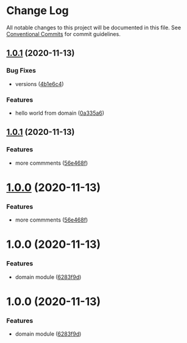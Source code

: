 # Change Log

All notable changes to this project will be documented in this file.
See [Conventional Commits](https://conventionalcommits.org) for commit guidelines.

## [1.0.1](https://github.com/udalovas/lerna-conventional-commits-example/compare/@sample/domain@1.0.1...@sample/domain@1.0.1) (2020-11-13)


### Bug Fixes

* versions ([4b1e6c4](https://github.com/udalovas/lerna-conventional-commits-example/commit/4b1e6c4f99854a7b98bd1e8194d4092112105cf2))


### Features

* hello world from domain ([0a335a6](https://github.com/udalovas/lerna-conventional-commits-example/commit/0a335a6dfcb714f1a7e2f52f2f643f52f02b0d1c))





## [1.0.1](https://github.com/udalovas/lerna-conventional-commits-example/compare/@sample/domain@1.0.0...@sample/domain@1.0.1) (2020-11-13)


### Features

* more commments ([56e468f](https://github.com/udalovas/lerna-conventional-commits-example/commit/56e468fdb62a18f6506da8072ff1bd975b7ed3df))





# [1.0.0](https://github.com/udalovas/lerna-conventional-commits-example/compare/@sample/domain@1.0.0...@sample/domain@1.0.0) (2020-11-13)


### Features

* more commments ([56e468f](https://github.com/udalovas/lerna-conventional-commits-example/commit/56e468fdb62a18f6506da8072ff1bd975b7ed3df))





# 1.0.0 (2020-11-13)


### Features

* domain module ([6283f9d](https://github.com/udalovas/lerna-conventional-commits-example/commit/6283f9d5f59e16b595d79e91fe1f7a14ef3df61a))





# 1.0.0 (2020-11-13)


### Features

* domain module ([6283f9d](https://github.com/udalovas/lerna-conventional-commits-example/commit/6283f9d5f59e16b595d79e91fe1f7a14ef3df61a))
